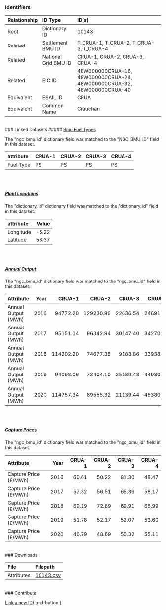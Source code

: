 ### Identifiers

| Relationship   | ID Type              | ID(s)                                                                  |
|:---------------|:---------------------|:-----------------------------------------------------------------------|
| Root           | Dictionary ID        | 10143                                                                  |
| Related        | Settlement BMU ID    | T_CRUA-1, T_CRUA-2, T_CRUA-3, T_CRUA-4                                 |
| Related        | National Grid BMU ID | CRUA-1, CRUA-2, CRUA-3, CRUA-4                                         |
| Related        | EIC ID               | 48W000000CRUA-16, 48W000000CRUA-24, 48W000000CRUA-32, 48W000000CRUA-40 |
| Equivalent     | ESAIL ID             | CRUA                                                                   |
| Equivalent     | Common Name          | Crauchan                                                               |

<br>
### Linked Datasets
##### <a href="https://osuked.github.io/Power-Station-Dictionary/datasets/bmu-fuel-types">Bmu Fuel Types</a>



The "ngc_bmu_id" dictionary field was matched to the "NGC_BMU_ID" field in this dataset.

| attribute   | CRUA-1   | CRUA-2   | CRUA-3   | CRUA-4   |
|:------------|:---------|:---------|:---------|:---------|
| Fuel Type   | PS       | PS       | PS       | PS       |

<br><br>
##### <a href="https://osuked.github.io/Power-Station-Dictionary/datasets/plant-locations">Plant Locations</a>



The "dictionary_id" dictionary field was matched to the "dictionary_id" field in this dataset.

| attribute   |   Value |
|:------------|--------:|
| Longitude   |   -5.22 |
| Latitude    |   56.37 |

<br><br>
##### <a href="https://osuked.github.io/Power-Station-Dictionary/datasets/annual-output">Annual Output</a>



The "ngc_bmu_id" dictionary field was matched to the "ngc_bmu_id" field in this dataset.

| Attribute           |   Year |    CRUA-1 |    CRUA-2 |   CRUA-3 |   CRUA-4 |
|:--------------------|-------:|----------:|----------:|---------:|---------:|
| Annual Output (MWh) |   2016 |  94772.20 | 129230.96 | 22636.54 | 24691.62 |
| Annual Output (MWh) |   2017 |  95151.14 |  96342.94 | 30147.40 | 34270.94 |
| Annual Output (MWh) |   2018 | 114202.20 |  74677.38 |  9183.86 | 33938.50 |
| Annual Output (MWh) |   2019 |  94098.06 |  73404.10 | 25189.48 | 44980.04 |
| Annual Output (MWh) |   2020 | 114757.34 |  89555.32 | 21139.44 | 45380.08 |

<br><br>
##### <a href="https://osuked.github.io/Power-Station-Dictionary/datasets/capture-prices">Capture Prices</a>



The "ngc_bmu_id" dictionary field was matched to the "ngc_bmu_id" field in this dataset.

| Attribute             |   Year |   CRUA-1 |   CRUA-2 |   CRUA-3 |   CRUA-4 |
|:----------------------|-------:|---------:|---------:|---------:|---------:|
| Capture Price (£/MWh) |   2016 |    60.61 |    50.22 |    81.30 |    48.47 |
| Capture Price (£/MWh) |   2017 |    57.32 |    56.51 |    65.36 |    58.17 |
| Capture Price (£/MWh) |   2018 |    69.19 |    72.89 |    69.91 |    68.99 |
| Capture Price (£/MWh) |   2019 |    51.78 |    52.17 |    52.07 |    53.60 |
| Capture Price (£/MWh) |   2020 |    46.79 |    48.69 |    50.32 |    55.11 |


<br>
### Downloads


| File       | Filepath                                                                              |
|:-----------|:--------------------------------------------------------------------------------------|
| Attributes | [10143.csv](https://osuked.github.io/Power-Station-Dictionary/object_attrs/10143.csv) |


<br>
### Contribute

[Link a new ID](https://docs.google.com/forms/d/e/1FAIpQLSc5jRsQ7NgiLLXbwo9PUdwTQyuqbRwThltG56-o6NVSe7E_nw/viewform?usp=pp_url&entry.251912331=10143){ .md-button }